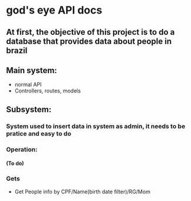 # god's eye API docs

## At first, the objective of this project is to do a database that provides data about people in brazil

## Main system:
- normal API
- Controllers, routes, models 

## Subsystem:
### System used to insert data in system as admin, it needs to be pratice and easy to do
### Operation:
#### (To do)


### Gets
- Get People info by CPF/Name(birth date filter)/RG/Mom
